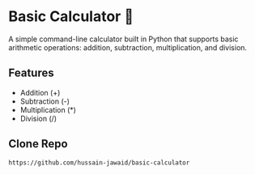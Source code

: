 # Basic Calculator 🧮

A simple command-line calculator built in Python that supports basic arithmetic operations: addition, subtraction, multiplication, and division.

## Features
- Addition (+)
- Subtraction (-)
- Multiplication (*)
- Division (/)

## Clone Repo
```bash
https://github.com/hussain-jawaid/basic-calculator
